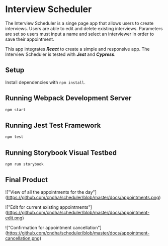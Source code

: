 # Interview Scheduler

The Interview Scheduler is a singe page app that allows users to create interviews. Users are able to edit and delete existing interviews. Parameters are set so users must input a name and select an interviewer in order to save their appointment.

This app integrates ***React*** to create a simple and responsive app. The Interview Scheduler is tested with ***Jest*** and ***Cypress***.  

## Setup

Install dependencies with `npm install`.

## Running Webpack Development Server

```sh
npm start
```

## Running Jest Test Framework

```sh
npm test
```

## Running Storybook Visual Testbed

```sh
npm run storybook
```

## Final Product
!["View of all the appointments for the day"] (https://github.com/cndha/scheduler/blob/master/docs/appointments.png)

!["Edit for current existing appointments"] (https://github.com/cndha/scheduler/blob/master/docs/appointment-edit.png)

!["Confirmation for appointment cancellation"] (https://github.com/cndha/scheduler/blob/master/docs/appointment-cancellation.png)